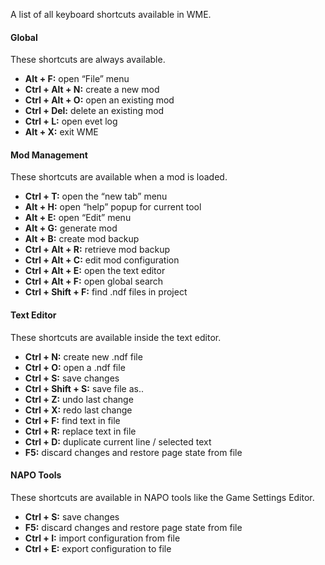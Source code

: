 A list of all keyboard shortcuts available in WME.

#### Global

These shortcuts are always available.

- **Alt + F:** open “File” menu
- **Ctrl + Alt + N:** create a new mod
- **Ctrl + Alt + O:** open an existing mod
- **Ctrl + Del:** delete an existing mod
- **Ctrl + L:** open evet log
- **Alt + X:** exit WME

#### Mod Management

These shortcuts are available when a mod is loaded.

- **Ctrl + T:** open the “new tab” menu
- **Alt + H:** open “help” popup for current tool
- **Alt + E:** open “Edit” menu
- **Alt + G:** generate mod
- **Alt + B:** create mod backup
- **Ctrl + Alt + R:** retrieve mod backup
- **Ctrl + Alt + C:** edit mod configuration
- **Ctrl + Alt + E:** open the text editor
- **Ctrl + Alt + F:** open global search
- **Ctrl + Shift + F:** find .ndf files in project

#### Text Editor

These shortcuts are available inside the text editor.

- **Ctrl + N:** create new .ndf file
- **Ctrl + O:** open a .ndf file
- **Ctrl + S:** save changes
- **Ctrl + Shift + S:** save file as..
- **Ctrl + Z:** undo last change
- **Ctrl + X:** redo last change
- **Ctrl + F:** find text in file
- **Ctrl + R:** replace text in file
- **Ctrl + D:** duplicate current line / selected text
- **F5:** discard changes and restore page state from file 

#### NAPO Tools

These shortcuts are available in NAPO tools like the Game Settings Editor.

- **Ctrl + S:** save changes
- **F5:** discard changes and restore page state from file
- **Ctrl + I:** import configuration from file
- **Ctrl + E:** export configuration to file